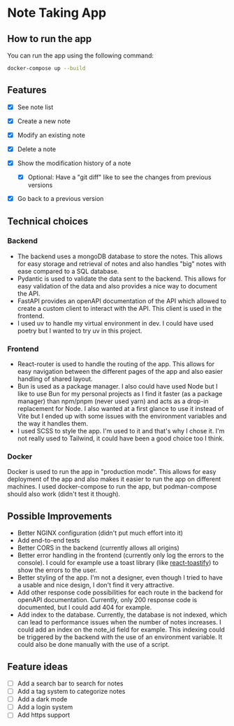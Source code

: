 # Note Taking App

## How to run the app

You can run the app using the following command:

```bash
docker-compose up --build
```

## Features
- [x] See note list
- [x] Create a new note
- [x] Modify an existing note
- [x] Delete a note
- [x] Show the modification history of a note
  - [x] Optional: Have a "git diff" like to see the changes from previous versions
- [x] Go back to a previous version


## Technical choices

### Backend

- The backend uses a mongoDB database to store the notes. This allows for easy storage and retrieval of notes and also handles "big" notes with ease compared to a SQL database.
- Pydantic is used to validate the data sent to the backend. This allows for easy validation of the data and also provides a nice way to document the API.
- FastAPI provides an openAPI documentation of the API which allowed to create a custom client to interact with the API. This client is used in the frontend.
- I used uv to handle my virtual environment in dev. I could have used poetry but I wanted to try uv in this project.

### Frontend

- React-router is used to handle the routing of the app. This allows for easy navigation between the different pages of the app and also easier handling of shared layout.
- Bun is used as a package manager. I also could have used Node but I like to use Bun for my personal projects as I find it faster (as a package manager) than npm/pnpm (never used yarn) and acts as a drop-in replacement for Node. I also wanted at a first glance to use it instead of Vite but I ended up with some issues with the environment variables and the way it handles them.
- I used SCSS to style the app. I'm used to it and that's why I chose it. I'm not really used to Tailwind, it could have been a good choice too I think.

### Docker
Docker is used to run the app in "production mode". This allows for easy deployment of the app and also makes it easier to run the app on different machines. I used docker-compose to run the app, but podman-compose should also work (didn't test it though).

## Possible Improvements
- Better NGINX configuration (didn't put much effort into it)
- Add end-to-end tests
- Better CORS in the backend (currently allows all origins)
- Better error handling in the frontend (currently only log the errors to the console). I could for example use a toast library (like [react-toastify](https://www.npmjs.com/package/react-toastify)) to show the errors to the user.
- Better styling of the app. I'm not a designer, even though I tried to have a usable and nice design, I don't find it very attractive.
- Add other response code possibilities for each route in the backend for openAPI documentation. Currently, only 200 response code is documented, but I could add 404 for example.
- Add index to the database. Currently, the database is not indexed, which can lead to performance issues when the number of notes increases. I could add an index on the note_id field for example. This indexing could be triggered by the backend with the use of an environment variable. It could also be done manually with the use of a script.

## Feature ideas
- [ ] Add a search bar to search for notes
- [ ] Add a tag system to categorize notes
- [ ] Add a dark mode
- [ ] Add a login system
- [ ] Add https support
